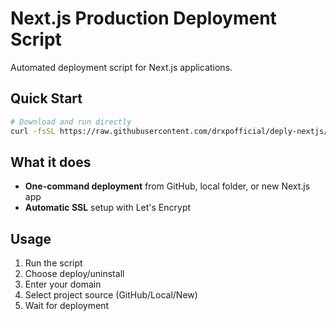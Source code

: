 # Next.js Production Deployment Script

Automated deployment script for Next.js applications.

## Quick Start

```bash
# Download and run directly
curl -fsSL https://raw.githubusercontent.com/drxpofficial/deply-nextjs/main/deploy-nextjs.sh | bash
```

## What it does

- **One-command deployment** from GitHub, local folder, or new Next.js app
- **Automatic SSL** setup with Let's Encrypt

## Usage

1. Run the script
2. Choose deploy/uninstall
3. Enter your domain
4. Select project source (GitHub/Local/New)
5. Wait for deployment

